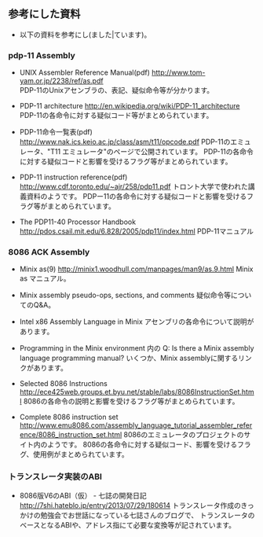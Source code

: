 ## 参考にした資料

* 以下の資料を参考にし(ました|ています)。

### pdp-11 Assembly

* UNIX Assembler Reference Manual(pdf)
http://www.tom-yam.or.jp/2238/ref/as.pdf  
PDP-11のUnixアセンブラの、表記、疑似命令等が分かります。

* PDP-11 architecture
http://en.wikipedia.org/wiki/PDP-11_architecture
PDP-11の各命令に対する疑似コード等がまとめられています。

* PDP-11命令一覧表(pdf)
http://www.nak.ics.keio.ac.jp/class/asm/t11/opcode.pdf‎
PDP-11のエミュレータ、"T11 エミュレータ"のページで公開されています。
PDP-11の各命令に対する疑似コードと影響を受けるフラグ等がまとめられています。

* PDP-11 instruction reference(pdf)
http://www.cdf.toronto.edu/~ajr/258/pdp11.pdf‎
トロント大学で使われた講義資料のようです。
PDPー11の各命令に対する疑似コードと影響を受けるフラグ等がまとめられています。

* The PDP11-40 Processor Handbook
http://pdos.csail.mit.edu/6.828/2005/pdp11/index.html
PDP-11マニュアル


### 8086 ACK Assembly

* Minix as(9)
http://minix1.woodhull.com/manpages/man9/as.9.html
Minix as マニュアル。

* Minix assembly pseudo-ops, sections, and comments
疑似命令等についてのQ&A。

* Intel x86 Assembly Language in Minix
アセンブリの各命令について説明があります。

* Programming in the Minix environment 内の Q: Is there a Minix assembly language programming manual?
いくつか、Minix assemblyに関するリンクがあります。

* Selected 8086 Instructions
http://ece425web.groups.et.byu.net/stable/labs/8086InstructionSet.html
8086の各命令の説明と影響を受けるフラグ等がまとめられています。

* Complete 8086 instruction set
http://www.emu8086.com/assembly_language_tutorial_assembler_reference/8086_instruction_set.html
8086のエミュレータのプロジェクトのサイト内のようです。
8086の各命令に対する疑似コード、影響を受けるフラグ、使用例がまとめられています。


### トランスレータ実装のABI

* 8086版V6のABI（仮） - 七誌の開発日記
http://7shi.hateblo.jp/entry/2013/07/29/180614
トランスレータ作成のきっかけの勉強会でお世話になっている七誌さんのブログで、
トランスレータのベースとなるABIや、アドレス指にて必要な変換等が記されています。


